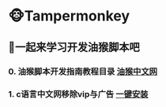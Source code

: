 # 🐵Tampermonkey
## 💪一起来学习开发油猴脚本吧
### 0. 油猴脚本开发指南教程目录 [油猴中文网](https://bbs.tampermonkey.net.cn/thread-184-1-1.html)
### 1. c语言中文网移除vip与广告 [一键安装](extension://iikmkjmpaadaobahmlepeloendndfphd/ask.html?aid=9501e900-ce8c-49f1-9be8-2641ee258bb4)
